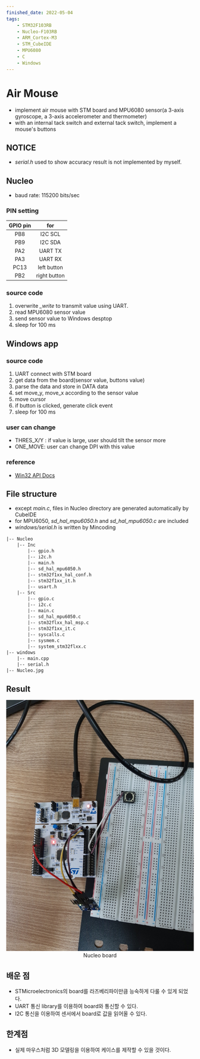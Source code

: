 ```yaml
---
finished_date: 2022-05-04
tags:
    - STM32F103RB
    - Nucleo-F103RB
    - ARM_Cortex-M3
    - STM_CubeIDE
    - MPU6080
    - C
    - Windows
---
```

# Air Mouse
- implement air mouse with STM board and MPU6080 sensor(a 3-axis gyroscope, a 3-axis accelerometer and thermometer)
- with an internal tack switch and external tack switch, implement a mouse's buttons

## NOTICE
- *serial.h* used to show accuracy result is not implemented by myself.

## Nucleo 
- baud rate: 115200 bits/sec
### PIN setting
|GPIO pin|for|  
|:---:|:---:|
|PB8|I2C SCL|
|PB9|I2C SDA|
|PA2|UART TX|
|PA3|UART RX|
|PC13|left button|
|PB2|right button|

### source code
1. overwrite *_write* to transmit value using UART.
2. read MPU6080 sensor value
3. send sensor value to Windows desptop
4. sleep for 100 ms

## Windows app
### source code
1. UART connect with STM board
2. get data from the board(sensor value, buttons value)
3. parse the data and store in DATA data
4. set move_y, move_x according to the sensor value
5. move cursor
6. if button is clicked, generate click event
7. sleep for 100 ms

### user can change
- THRES_X/Y : if value is large, user should tilt the sensor more
- ONE_MOVE: user can change DPI with this value

### reference
- [Win32 API Docs](https://docs.microsoft.com/en-us/windows/win32/api/winuser/nf-winuser-mouse_event)

## File structure
- except *main.c*, files in Nucleo directory are generated automatically by CubeIDE
- for MPU6050, *sd_hal_mpu6050.h* and *sd_hal_mpu6050.c* are included
- *windows/serial.h* is written by Mincoding
```
|-- Nucleo
    |-- Inc
        |-- gpio.h
        |-- i2c.h
        |-- main.h
        |-- sd_hal_mpu6050.h
        |-- stm32f1xx_hal_conf.h
        |-- stm32f1xx_it.h
        |-- usart.h
    |-- Src
        |-- gpio.c
        |-- i2c.c
        |-- main.c
        |-- sd_hal_mpu6050.c
        |-- stm32flxx_hal_msp.c
        |-- stm32f1xx_it.c
        |-- syscalls.c
        |-- sysmem.c
        |-- system_stm32flxx.c
|-- windows
    |-- main.cpp
    |-- serial.h
|-- Nucleo.jpg
```

## Result

<p align="center">
    <img src="/Nucleo.jpg", alt="circult"><br/>
    Nucleo board
</p>

## 배운 점
- STMicroelectronics의 board를 라즈베리파이만큼 능숙하게 다룰 수 있게 되었다.
- UART 통신 library를 이용하여 board와 통신할 수 있다.
- I2C 통신을 이용하여 센서에서 board로 값을 읽어올 수 있다.

## 한계점
- 실제 마우스처럼 3D 모델링을 이용하여 케이스를 제작할 수 있을 것이다.
